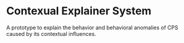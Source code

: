 # Contexual Explainer System 
 A prototype to explain the behavior and behavioral anomalies of CPS caused by its contextual influences.

